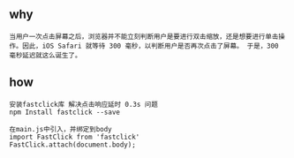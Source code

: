 ## why

	当用户一次点击屏幕之后，浏览器并不能立刻判断用户是要进行双击缩放，还是想要进行单击操作。因此，iOS Safari 就等待 300 毫秒，以判断用户是否再次点击了屏幕。 于是，300 毫秒延迟就这么诞生了。

## how

	安装fastclick库 解决点击响应延时 0.3s 问题
	npm Install fastclick --save
	
	在main.js中引入，并绑定到body
	import FastClick from 'fastclick'
	FastClick.attach(document.body);